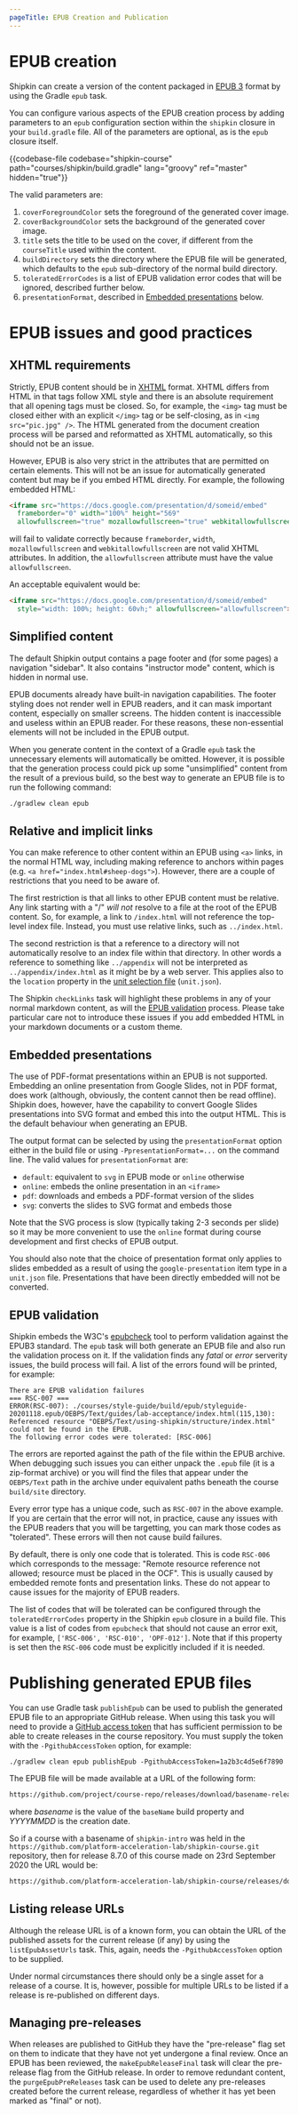 ```yaml
---
pageTitle: EPUB Creation and Publication
---
```


# EPUB creation

Shipkin can create a version of the content packaged in
[EPUB 3](https://www.w3.org/publishing/epub3/) format
by using the Gradle `epub` task.

You can configure various aspects of the EPUB creation process
by adding parameters to an `epub` configuration section within
the `shipkin` closure in your `build.gradle` file.
All of the parameters are optional, as is the `epub` closure itself.

{{codebase-file codebase="shipkin-course" path="courses/shipkin/build.gradle" lang="groovy" ref="master" hidden="true"}}

The valid parameters are:

1.  `coverForegroundColor` sets the foreground of the generated cover image.
1.  `coverBackgroundColor` sets the background of the generated cover image.
1.  `title` sets the title to be used on the cover, if different from the
    `courseTitle` used within the content.
1.  `buildDirectory` sets the directory where the EPUB file will be
    generated, which defaults to the `epub` sub-directory of the
    normal build directory.
1.  `toleratedErrorCodes` is a list of EPUB validation error codes that
    will be ignored, described further below.
1. `presentationFormat`, described in [Embedded presentations](#embedded-presentations)
    below.

# EPUB issues and good practices

## XHTML requirements

Strictly, EPUB content should be in [XHTML](https://www.w3.org/TR/xhtml1/)
format.
XHTML differs from HTML in that tags follow XML style and there is an
absolute requirement that all opening tags must be closed.
So, for example, the `<img>` tag must be closed either with an explicit
`</img>` tag or be self-closing, as in `<img src="pic.jpg" />`.
The HTML generated from the document creation process will be parsed
and reformatted as XHTML automatically, so this should not be an issue.

However, EPUB is also very strict in the attributes that are permitted
on certain elements.
This will not be an issue for automatically generated content but may
be if you embed HTML directly.
For example, the following embedded HTML:

```HTML
<iframe src="https://docs.google.com/presentation/d/someid/embed"
  frameborder="0" width="100%" height="569"
  allowfullscreen="true" mozallowfullscreen="true" webkitallowfullscreen="true"></iframe>
```

will fail to validate correctly because `frameborder`, `width`,
`mozallowfullscreen` and `webkitallowfullscreen` are not valid XHTML attributes.
In addition, the `allowfullscreen` attribute must have the value `allowfullscreen`.

An acceptable equivalent would be:

```html
<iframe src="https://docs.google.com/presentation/d/someid/embed"
  style="width: 100%; height: 60vh;" allowfullscreen="allowfullscreen"></iframe>
```

## Simplified content

The default Shipkin output contains a page footer and (for some pages)
a navigation "sidebar".
It also contains "instructor mode" content, which is hidden in normal
use.

EPUB documents already have built-in navigation capabilities.
The footer styling does not render well in EPUB readers, and it can mask
important content, especially on smaller screens.
The hidden content is inaccessible and useless within an EPUB reader.
For these reasons, these non-essential elements will not be included in
the EPUB output.

When you generate content in the context of a Gradle `epub` task
the unnecessary elements will automatically be omitted.
However, it is possible that the generation process could pick up some
"unsimplified" content from the result of a previous build, so the
best way to generate an EPUB file is to run the following
command:

```bash
./gradlew clean epub
```

## Relative and implicit links

You can make reference to other content within an EPUB using
`<a>` links, in the normal HTML way, including making reference to
anchors within pages (e.g. `<a href="index.html#sheep-dogs">`).
However, there are a couple of restrictions that you need to
be aware of.

The first restriction is that all links to other EPUB content must
be relative.
Any link starting with a "/" *will not* resolve to a file at the
root of the EPUB content.
So, for example, a link to `/index.html` will not reference the
top-level index file.
Instead, you must use relative links, such as `../index.html`.

The second restriction is that a reference to a directory will not
automatically resolve to an index file within that directory.
In other words a reference to something like `../appendix` will
not be interpreted as `../appendix/index.html` as it might be
by a web server.
This applies also to the `location` property in the
[unit selection file](../shipkin-units/index.html) (`unit.json`).

The Shipkin `checkLinks` task will highlight these problems in
any of your normal markdown content, as will the
[EPUB validation](#epub-validation) process.
Please take particular care not to introduce these issues if you
add embedded HTML in your markdown documents or a custom theme.

## Embedded presentations

The use of PDF-format presentations within an EPUB is not supported.
Embedding an online presentation from Google Slides, not in PDF format,
does work (although, obviously, the content cannot then be read
offline).
Shipkin does, however, have the capability to convert Google Slides
presentations into SVG format and embed this into the output HTML.
This is the default behaviour when generating an EPUB.

The output format can be selected by using the `presentationFormat`
option either  in the build file or using `-PpresentationFormat=...`
on the command line.
The valid values for `presentationFormat` are:

* `default`: equivalent to `svg` in EPUB mode or `online` otherwise 
* `online`: embeds the online presentation in an `<iframe>`
* `pdf`: downloads and embeds a PDF-format version of the slides
* `svg`: converts the slides to SVG format and embeds those

Note that the SVG process is slow (typically taking 2-3 seconds per
slide) so it may be more convenient to use the `online` format during
course development and first checks of EPUB output.

You should also note that the choice of presentation format only
applies to slides embedded as a result of using the
`google-presentation` item type in a `unit.json` file.
Presentations that have been directly embedded will not be
converted.

## EPUB validation

Shipkin embeds the W3C's [epubcheck](https://github.com/w3c/epubcheck)
tool to perform validation against the EPUB3 standard.
The `epub` task will both generate an EPUB file and also run the
validation process on it.
If the validation finds any _fatal_ or _error_ serverity issues,
the build process will fail.
A list of the errors found will be printed, for example:

```
There are EPUB validation failures
=== RSC-007 ===
ERROR(RSC-007): ./courses/style-guide/build/epub/styleguide-20201118.epub/OEBPS/Text/guides/lab-acceptance/index.html(115,130):
Referenced resource "OEBPS/Text/using-shipkin/structure/index.html" could not be found in the EPUB.
The following error codes were tolerated: [RSC-006]
``` 

The errors are reported against the path of the file within the EPUB
archive.
When debugging such issues you can either unpack the `.epub` file
(it is a zip-format archive) or you will find the files that appear under
the `OEBPS/Text` path in the archive under equivalent
paths beneath the course `build/site` directory.

Every error type has a unique code, such as `RSC-007` in the above example.
If you are certain that the error will not, in practice, cause any issues with
the EPUB readers that you will be targetting, you can mark those codes as
"tolerated".
These errors will then not cause build failures.

By default, there is only one code that is tolerated.
This is code `RSC-006` which corresponds to the message:
"Remote resource reference not allowed; resource must be placed in the OCF".
This is usually caused by embedded remote fonts and presentation links.
These do not appear to cause issues for the majority of EPUB readers.

The list of codes that will be tolerated can be configured through the
`toleratedErrorCodes`
property in the Shipkin `epub` closure in a build file.
This value is a list of codes from `epubcheck` that should not cause an
error exit, for example, `['RSC-006', 'RSC-010', 'OPF-012']`.
Note that if this property is set then the `RSC-006` code must be explicitly
included if it is needed.

# Publishing generated EPUB files

You can use Gradle task `publishEpub` can be used to publish the
generated EPUB file to an appropriate GitHub release.
When using this task you will need to provide a
[GitHub access token](https://docs.github.com/en/github/authenticating-to-github/creating-a-personal-access-token)
that has sufficient permission to be able to create releases in the
course repository.
You must supply the token with the `-PgithubAccessToken` option, for example:

```
./gradlew clean epub publishEpub -PgithubAccessToken=1a2b3c4d5e6f7890
```

The EPUB file will be made available at a URL of the following
form:

```bash
https://github.com/project/course-repo/releases/download/basename-release-x.y.z/basename-YYYYMMDD.epub
```

where _basename_ is the value of the `baseName` build property and
_YYYYMMDD_ is the creation date.

So if a course with a basename of `shipkin-intro` was held in the
`https://github.com/platform-acceleration-lab/shipkin-course.git`
repository, then for release 8.7.0 of this course made on 23rd September 2020
the URL would be:

```bash
https://github.com/platform-acceleration-lab/shipkin-course/releases/download/shipkin-intro-release-8.7.0/shipkin-intro-20200923.zip
```

## Listing release URLs

Although the release URL is of a known form, you can obtain the URL of
the published assets for the current release (if any) by using the `listEpubAssetUrls`
task.
This, again, needs the `-PgithubAccessToken` option to be supplied.

Under normal circumstances there should only be a single asset for
a release of a course.
It is, however, possible for multiple URLs to be listed if a release is
re-published on different days.

## Managing pre-releases

When releases are published to GitHub they have the "pre-release" flag
set on them to indicate that they have not yet undergone a final review.
Once an EPUB has been reviewed, the `makeEpubReleaseFinal` task will
clear the pre-release flag from the GitHub release.
In order to remove redundant content, the `purgeEpubPreReleases`
task can be used to delete any pre-releases created before the current
release, regardless of whether it has yet been marked as "final" or not).
